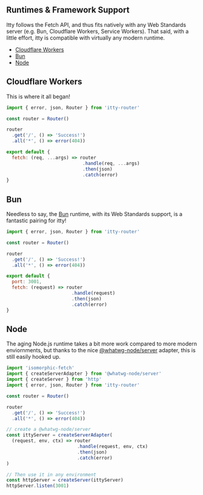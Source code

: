 <script>
  import SEO from '~/components/SEO.svelte'
</script>

<!-- MARKUP -->
<SEO
  title="itty-router"
  subtitle="Runtimes & Environment Support"
  description="Examples of using itty in various runtimes, including Cloudflare Workers, Bun, and Node."
  />

## Runtimes & Framework Support
Itty follows the Fetch API, and thus fits natively with any Web Standards server (e.g. Bun, Cloudflare Workers, Service Workers).  That said, with a little effort, itty is compatible with virtually any modern runtime.

- [Cloudflare Workers](#Cloudflare%20Workers)
- [Bun](#Bun)
- [Node](#Node)


## Cloudflare Workers <a name="Cloudflare Workers"></a>

This is where it all began!
```js
import { error, json, Router } from 'itty-router'

const router = Router()

router
  .get('/', () => 'Success!')
  .all('*', () => error(404))

export default {
  fetch: (req, ...args) => router
                            .handle(req, ...args)
                            .then(json)
                            .catch(error)
}
```

## Bun <a name="Bun"></a>

Needless to say, the [Bun](https://bun.sh) runtime, with its Web Standards support, is a fantastic pairing for itty!
```js
import { error, json, Router } from 'itty-router'

const router = Router()

router
  .get('/', () => 'Success!')
  .all('*', () => error(404))

export default {
  port: 3001,
  fetch: (request) => router
                        .handle(request)
                        .then(json)
                        .catch(error)
}

```

## Node <a name="Node"></a>

The aging Node.js runtime takes a bit more work compared to more modern enviornments, but thanks to the nice [@whatwg-node/server](https://www.npmjs.com/package/@whatwg-node/server) adapter, this is still easily hooked up.
```js
import 'isomorphic-fetch'
import { createServerAdapter } from '@whatwg-node/server'
import { createServer } from 'http'
import { error, json, Router } from 'itty-router'

const router = Router()

router
  .get('/', () => 'Success!')
  .all('*', () => error(404))

// create a @whatwg-node/server
const ittyServer = createServerAdapter(
  (request, env, ctx) => router
                          .handle(request, env, ctx)
                          .then(json)
                          .catch(error)
)

// Then use it in any environment
const httpServer = createServer(ittyServer)
httpServer.listen(3001)
```

